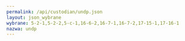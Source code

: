 ```yaml
---
permalink: /api/custodian/undp.json
layout: json_wybrane
wybrane: 5-2-1,5-2-2,5-c-1,16-6-2,16-7-1,16-7-2,17-15-1,17-16-1
nazwa: undp
---
```

